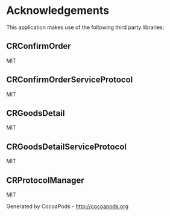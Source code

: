 # Acknowledgements
This application makes use of the following third party libraries:

## CRConfirmOrder

MIT


## CRConfirmOrderServiceProtocol

MIT


## CRGoodsDetail

MIT


## CRGoodsDetailServiceProtocol

MIT


## CRProtocolManager

MIT

Generated by CocoaPods - http://cocoapods.org
